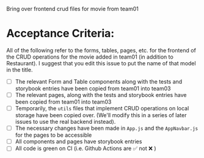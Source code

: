 Bring over frontend crud files for movie from team01

# Acceptance Criteria:

All of the following refer to the forms, tables, pages, etc. for the frontend of the CRUD operations for the movie added in team01 (in addition to Restaurant). I suggest that you edit this issue to put the name of that model in the title.

-   [ ] The relevant Form and Table components along with the tests and storybook entries have been copied from team01 into team03
-   [ ] The relevant pages, along with the tests and storybook entries have been copied from team01 into team03
-   [ ] Temporarily, the `utils` files that implement CRUD operations on local storage have been copied over. (We'll modify this in a series of later issues to use the real backend instead).
-   [ ] The necessary changes have been made in `App.js` and the `AppNavbar.js` for the pages to be accessible
-   [ ] All components and pages have storybook entries
-   [ ] All code is green on CI (i.e. Github Actions are ✅ not ❌ )
